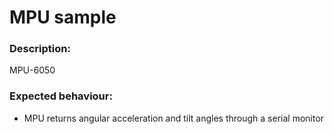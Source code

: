 # MPU sample

### Description:

MPU-6050

### Expected behaviour:

- MPU returns angular acceleration and tilt angles through a serial monitor
